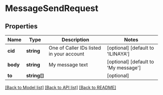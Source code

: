 # MessageSendRequest

## Properties
Name | Type | Description | Notes
------------ | ------------- | ------------- | -------------
**cid** | **string** | One of Caller IDs listed in your account | [optional] [default to 'ILINAYA']
**body** | **string** | My message text | [optional] [default to 'My message']
**to** | **string[]** |  | [optional] 

[[Back to Model list]](../README.md#documentation-for-models) [[Back to API list]](../README.md#documentation-for-api-endpoints) [[Back to README]](../README.md)


